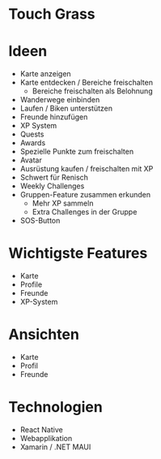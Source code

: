 # Touch Grass

# Ideen

- Karte anzeigen
- Karte entdecken / Bereiche freischalten
    - Bereiche freischalten als Belohnung
- Wanderwege einbinden
- Laufen / Biken unterstützen
- Freunde hinzufügen
- XP System
- Quests
- Awards
- Spezielle Punkte zum freischalten
- Avatar
- Ausrüstung kaufen / freischalten mit XP
- Schwert für Renisch
- Weekly Challenges
- Gruppen-Feature zusammen erkunden
    - Mehr XP sammeln
    - Extra Challenges in der Gruppe
- SOS-Button

# Wichtigste Features

- Karte
- Profile
- Freunde
- XP-System

# Ansichten

- Karte
- Profil
- Freunde

# Technologien

- React Native
- Webapplikation
- Xamarin / .NET MAUI
